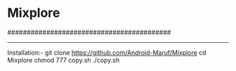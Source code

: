 # Mixplore
##########################################
*************************************************
Installation:- 
git clone https://github.com/Android-Maruf/Mixplore
cd Mixplore
chmod 777 copy.sh
./copy.sh
